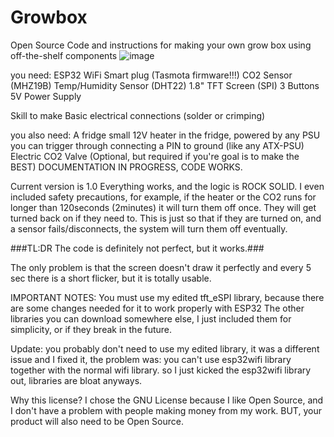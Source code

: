 # Growbox
Open Source Code and instructions for making your own grow box using off-the-shelf components
![image](https://github.com/user-attachments/assets/af85ba5d-cbf8-4bb9-bc71-5a032a067d01)

you need:
ESP32
WiFi Smart plug (Tasmota firmware!!!)
CO2 Sensor (MHZ19B)
Temp/Humidity Sensor (DHT22)
1.8" TFT Screen (SPI)
3 Buttons
5V Power Supply 

Skill to make Basic electrical connections (solder or crimping)

you also need:
A fridge 
small 12V heater in the fridge, powered by any PSU you can trigger through connecting a PIN to ground (like any ATX-PSU)
Electric CO2 Valve (Optional, but required if you're goal is to make the BEST)
DOCUMENTATION IN PROGRESS, CODE WORKS.

Current version is 1.0
Everything works, and the logic is ROCK SOLID.
I even included safety precautions, for example, if the heater or the CO2 runs for longer than 120seconds (2minutes) it will turn them off once.
They will get turned back on if they need to.
This is just so that if they are turned on, and a sensor fails/disconnects, the system will turn them off eventually.

###TL:DR The code is definitely not perfect, but it works.###

The only problem is that the screen doesn't draw it perfectly and every 5 sec there is a short flicker, but it is totally usable.

IMPORTANT NOTES:
You must use my edited tft_eSPI library, because there are some changes needed for it to work properly with ESP32 
The other libraries you can download somewhere else, I just included them for simplicity, or if they break in the future.

Update: you probably don't need to use my edited library, it was a different issue and I fixed it, the problem was: you can't use esp32wifi library together with the normal wifi library. so I just kicked the esp32wifi library out, libraries are bloat anyways.


Why this license?
I chose the GNU License because I like Open Source, and I don't have a problem with people making money from my work. BUT, your product will also need to be Open Source.
